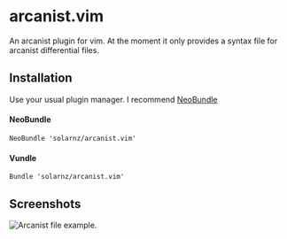 # arcanist.vim #

An arcanist plugin for vim. At the moment it only provides a syntax file for
arcanist differential files.

## Installation ##

Use your usual plugin manager. I recommend
[NeoBundle](https://github.com/Shougo/neobundle.vim)

#### NeoBundle

    NeoBundle 'solarnz/arcanist.vim'

#### Vundle

    Bundle 'solarnz/arcanist.vim'

## Screenshots ##

![Arcanist file
example.](https://s3.amazonaws.com/solarnz.github.images/arcanist.vim/arcanist.vim.png)
